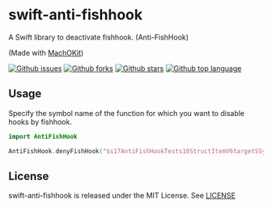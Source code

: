 # swift-anti-fishhook

A Swift library to deactivate fishhook. (Anti-FishHook)

(Made with [MachOKit](https://github.com/p-x9/MachOKit))

<!-- # Badges -->

[![Github issues](https://img.shields.io/github/issues/p-x9/swift-anti-fishhook)](https://github.com/p-x9/swift-anti-fishhook/issues)
[![Github forks](https://img.shields.io/github/forks/p-x9/swift-anti-fishhook)](https://github.com/p-x9/swift-anti-fishhook/network/members)
[![Github stars](https://img.shields.io/github/stars/p-x9/swift-anti-fishhook)](https://github.com/p-x9/swift-anti-fishhook/stargazers)
[![Github top language](https://img.shields.io/github/languages/top/p-x9/swift-anti-fishhook)](https://github.com/p-x9/swift-anti-fishhook/)

## Usage

Specify the symbol name of the function for which you want to disable hooks by fishhook.

```swift
import AntiFishHook

AntiFishHook.denyFishHook("$s17AntiFishHookTests10StructItemV6targetSSyF")
```

## License

swift-anti-fishhook is released under the MIT License. See [LICENSE](./LICENSE)

